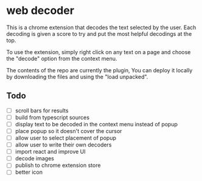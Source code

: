 web decoder
===

This is a chrome extension that decodes the text selected by the user.  Each decoding is given a score to try and put the most helpful decodings at the top.

To use the extension, simply right click on any text on a page and choose the "decode" option from the context menu.

The contents of the repo are currently the plugin,  You can deploy it locally by downloading the files and using the "load unpacked".

Todo
---
- [ ] scroll bars for results
- [ ] build from typescript sources
- [ ] display text to be decoded in the context menu instead of popup
- [ ] place popup so it doesn't cover the cursor
- [ ] allow user to select placement of popup
- [ ] allow user to write their own decoders
- [ ] import react and improve UI
- [ ] decode images
- [ ] publish to chrome extension store
- [ ] better icon
